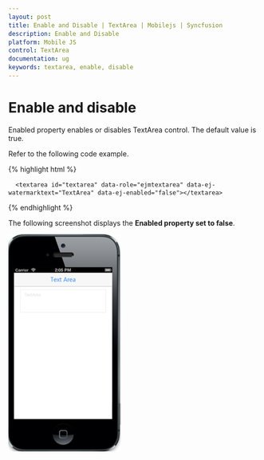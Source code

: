 ```yaml
---
layout: post
title: Enable and Disable | TextArea | Mobilejs | Syncfusion
description: Enable and Disable
platform: Mobile JS
control: TextArea
documentation: ug
keywords: textarea, enable, disable
---
```


# Enable and disable

Enabled property enables or disables TextArea control. The default value is true.

Refer to the following code example.

{% highlight html %}

      <textarea id="textarea" data-role="ejmtextarea" data-ej-watermarktext="TextArea" data-ej-enabled="false"></textarea>

{% endhighlight %}

The following screenshot displays the **Enabled property set to false**.


![](EnableandDisable_images/enableanddisable-img1.png) 
